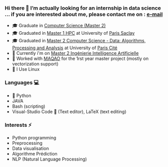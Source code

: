 ### Hi there 👋  I’m actually looking for an internship in data science ... if you are interested about me, please contact me on : [e-mail](mailto:henni.amar24@gmail.com)

  - &#127891; Graduate in [Computer Science (Master 2)](https://www.ummto.dz/fgei/)
  - &#127891; Graduated in [Master 1 HPC](http://chps.uvsq.fr/master1/) at University of [Paris Saclay](https://www.universite-paris-saclay.fr/formation/master/calcul-haute-performance-simulation/m1-calcul-haute-performance-simulation) 
  - &#127891; Graduated in [Master 2 Computer Science - Data: Algorithms, Processing and Analysis](https://odf.u-paris.fr/fr/offre-de-formation/master-XB/sciences-technologies-sante-STS/informatique-fondamentale-et-appliquee-K875KEVO/master-informatique-fondamentale-et-appliquee-donnees-algorithmes-traitement-et-analyse-JS1V66EH.html) at University of [Paris Cité](https://u-paris.fr/)
  - &#127793;  Currently i'm on [Master 2 Ingénierie Intelligence Artificielle](https://www.univ-paris8.fr/-Master-Ingenierie-en-Intelligence-Artificielle-I2A-)
  - &#129520; Worked with
  [MAQAO](http://www.maqao.org/) for the 1rst year master
  project (mostly on vectorization support)
  - &#128039; I Use Linux
  
### Languages &#128187;

  - &#128013; Python 
  - JAVA 
  - Bash (scripting)
  - Visual-Studio Code &#129412; (Text editor), LaTeX (text editing)

### Interests ⚡ 

  - Python programming 
  - Preprocessing
  - Data visualisation 
  - Algorithme Prédiction
  - NLP (Natural Language Processing)

<!--
**amarHDev/amarHDev** is a ✨ _special_ ✨ repository because its `README.md` (this file) appears on your GitHub profile.

Here are some ideas to get you started:

- 🔭 I’m currently working on ...
- 🌱 I’m currently learning ...
- 👯 I’m looking to collaborate on ...
- 🤔 I’m looking for help with ...
- 💬 Ask me about ...
- 📫 How to reach me: ...
- 😄 Pronouns: ...
- ⚡ Fun fact: ...
-->
